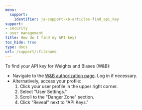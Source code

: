 ```yaml
---
menu:
  support:
    identifier: ja-support-kb-articles-find_api_key
support:
- security
- user management
title: How do I find my API key?
toc_hide: true
type: docs
url: /support/:filename
---
```


To find your API key for Weights and Biases (W&B):

- Navigate to the [W&B authorization page](https://wandb.ai/authorize). Log in if necessary.
- Alternatively, access your profile:
  1. Click your user profile in the upper right corner.
  2. Select "User Settings."
  3. Scroll to the "Danger Zone" section.
  4. Click "Reveal" next to "API Keys."